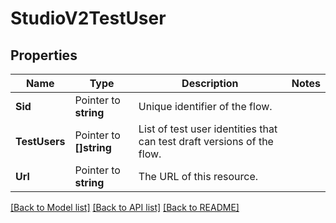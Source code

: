 # StudioV2TestUser

## Properties

Name | Type | Description | Notes
------------ | ------------- | ------------- | -------------
**Sid** | Pointer to **string** | Unique identifier of the flow. |
**TestUsers** | Pointer to **[]string** | List of test user identities that can test draft versions of the flow. |
**Url** | Pointer to **string** | The URL of this resource. |

[[Back to Model list]](../README.md#documentation-for-models) [[Back to API list]](../README.md#documentation-for-api-endpoints) [[Back to README]](../README.md)


